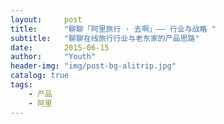 ```yaml
---
layout:     post
title:      "聊聊「阿里旅行 · 去啊」—— 行业与战略 "
subtitle:   "聊聊在线旅行行业与老东家的产品思路"
date:       2015-06-15
author:     "Youth"
header-img: "img/post-bg-alitrip.jpg"
catalog: true
tags:
    - 产品
    - 阿里
---
```

